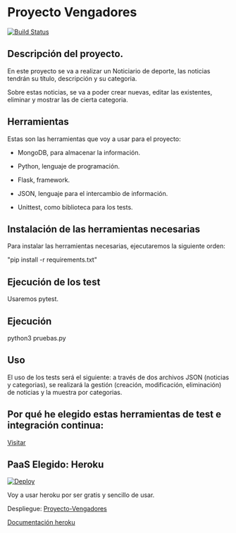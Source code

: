 # Proyecto Vengadores
[![Build Status](https://travis-ci.org/Davidj231996/Proyecto-Vengadores.svg?branch=master)](https://travis-ci.org/Davidj231996/Proyecto-Vengadores)

## Descripción del proyecto.

En este proyecto se va a realizar un Noticiario de deporte, las noticias tendrán su título, descripción y su categoria.

Sobre estas noticias, se va a poder crear nuevas, editar las existentes, eliminar y mostrar las de cierta categoria.


## Herramientas

Estas son las herramientas que voy a usar para el proyecto:

- MongoDB, para almacenar la información.

- Python, lenguaje de programación.

- Flask, framework.

- JSON, lenguaje para el intercambio de información.

- Unittest, como biblioteca para los tests.

## Instalación de las herramientas necesarias

Para instalar las herramientas necesarias, ejecutaremos la siguiente orden:

"pip install -r requirements.txt"

## Ejecución de los test

Usaremos pytest.

## Ejecución

python3 pruebas.py

## Uso

El uso de los tests será el siguiente: a través de dos archivos JSON (noticias y categorias), se realizará la gestión (creación, modificación, eliminación) de noticias y la muestra por 
categorias.

## Por qué he elegido estas herramientas de test e integración continua:

[Visitar](https://davidj231996.github.io/Proyecto-Vengadores/docs/explicacion)

## PaaS Elegido: Heroku

[![Deploy](https://www.herokucdn.com/deploy/button.svg)](https://dashboard.heroku.com/apps/proyecto-vengadores/deploy/github)

Voy a usar heroku por ser gratis y sencillo de usar.

Despliegue: [Proyecto-Vengadores](https://proyecto-vengadores.herokuapp.com/)

[Documentación heroku](https://github.com/Davidj231996/Proyecto-Vengadores/tree/master/docs/heroku.md)
